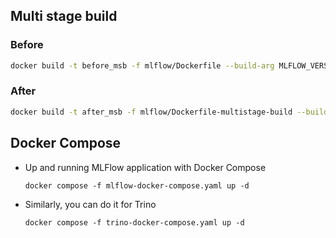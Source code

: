 ## Multi stage build

### Before

```bash
docker build -t before_msb -f mlflow/Dockerfile --build-arg MLFLOW_VERSION=2.3.2 mlflow && docker run -p 5000:5000 before_msb
```

### After

```bash
docker build -t after_msb -f mlflow/Dockerfile-multistage-build --build-arg MLFLOW_VERSION=2.3.2 mlflow && docker run -p 5000:5000 after_msb
```

## Docker Compose

- Up and running MLFlow application with Docker Compose
  ```shell
  docker compose -f mlflow-docker-compose.yaml up -d
  ```
- Similarly, you can do it for Trino
  ```shell
  docker compose -f trino-docker-compose.yaml up -d
  ```
